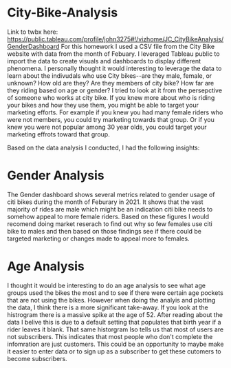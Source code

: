# City-Bike-Analysis
Link to twbx here: https://public.tableau.com/profile/john3275#!/vizhome/JC_CityBikeAnalysis/GenderDashboard
For this homework I used a CSV file from the City Bike website with data from the month of Febuary. I leveraged Tableau public to import the data to create visuals and dashboards to display different phenomena. I personally thought it would interesting to leverage the data to learn about the indivudals who use City bikes--are they male, female, or unknown? How old are they? Are they members of city bike? How far are they riding based on age or gender? I tried to look at it from the persepctive of someone who works at city bike. If you knew more about who is riding your bikes and how they use them, you might be able to target your marketing efforts. For example if you knew you had many female riders who were not members, you could try marketing towards that group. Or if you knew you were not popular among 30 year olds, you could target your marketing effrots toward that group. 

Based on the data analysis I conducted, I had the following insights: 

# Gender Analysis
The Gender dashboard shows several metrics related to gender usage of citi bikes during the month of Feburary in 2021. It shows that the vast majority of rides are male which might be an indication citi bike needs to somehow appeal to more female riders. Based on these figures I would recomend doing market reserach to find out why so few females use citi bike to males and then based on those findings see if there could be targeted marketing or changes made to appeal more to females. 
# Age Analysis
I thought it would be interesting to do an age analysis to see what age groups used the bikes the most and to see if there were certain age pockets that are not using the bikes. However when doing the analyis and plotting the data, I think there is a more significant take-away. If you look at the histrogram there is a massive spike at the age of 52. After reading about the data I belive this is due to a default setting that populates that birth year if a rider leaves it blank. That same historgram lso tells us that most of users are not subscribers. This indicates that most people who don't complete the infomration are just customers. This could be an opportunity to maybe make it easier to enter data or to sign up as a subscriber to get these cutomers to become subscribers. 
